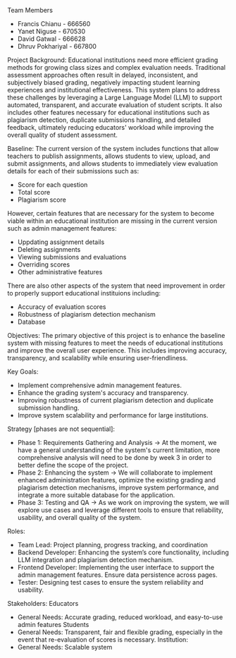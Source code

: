 Team Members

- Francis Chianu - 666560
- Yanet Niguse - 670530
- David Gatwal - 666628
- Dhruv Pokhariyal - 667800

Project Background:
Educational institutions need more efficient grading methods for growing class sizes and complex evaluation needs. Traditional assessment approaches often result in delayed, inconsistent, and subjectively biased grading, negatively impacting student learning experiences and institutional effectiveness. This system plans to address these challenges by leveraging a Large Language Model (LLM) to support automated, transparent, and accurate evaluation of student scripts. It also includes other features necessary for educational institutions such as plagiarism detection, duplicate submissions handling, and detailed feedback, ultimately reducing educators' workload while improving the overall quality of student assessment.

Baseline:
The current version of the system includes functions that allow teachers to publish assignments, allows students to view, upload, and submit assignments, and allows students to immediately view evaluation details for each of their submissions such as:

- Score for each question
- Total score
- Plagiarism score

However, certain features that are necessary for the system to become viable within an educational institution are missing in the current version such as admin management features:

- Uppdating assignment details
- Deleting assignments
- Viewing submissions and evaluations
- Overriding scores
- Other administrative features

There are also other aspects of the system that need improvement in order to properly support educational instituions including:

- Accuracy of evaluation scores
- Robustness of plagiarism detection mechanism
- Database

Objectives:
The primary objective of this project is to enhance the baseline system with missing features to meet the needs of educational institutions and improve the overall user experience. This includes improving accuracy, transparency, and scalability while ensuring user-friendliness.

Key Goals:

- Implement comprehensive admin management features.
- Enhance the grading system's accuracy and transparency.
- Improving robustness of current plagiarism detection and duplicate submission handling.
- Improve system scalability and performance for large institutions.

Strategy [phases are not sequential]:

- Phase 1: Requirements Gathering and Analysis -> At the moment, we have a general understanding of the system's current limitation, more comprehensive analysis will need to be done by week 3 in order to better define the scope of the project.
- Phase 2: Enhancing the system -> We will collaborate to implement enhanced administration features, optimize the existing grading and plagiarism detection mechanisms, improve system performance, and integrate a more suitable database for the application.
- Phase 3: Testing and QA -> As we work on improving the system, we will explore use cases and leverage different tools to ensure that reliability, usability, and overall quality of the system.

Roles:

- Team Lead: Project planning, progress tracking, and coordination
- Backend Developer: Enhancing the system’s core functionality, including LLM integration and plagiarism detection mechanism.
- Frontend Developer: Implementing the user interface to support the admin management features. Ensure data persistence across pages.
- Tester: Designing test cases to ensure the system reliability and usability.

Stakeholders:
Educators

- General Needs: Accurate grading, reduced workload, and easy-to-use admin features
  Students
- General Needs: Transparent, fair and flexible grading, especially in the event that re-evaluation of scores is necessary.
  Institution:
- General Needs: Scalable system
